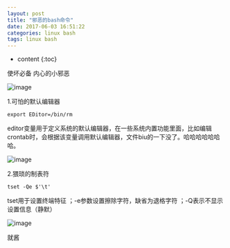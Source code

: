 ```yaml
---
layout: post
title: "邪恶的bash命令"
date: 2017-06-03 16:51:22
categories: linux bash
tags: linux bash
---
```


* content 
{:toc}


使坏必备 内心的小邪恶 

![image](http://mmbiz.qpic.cn/mmbiz_jpg/lcaq0oMjdFwR0aTT5LQcVFeUgy1ib57SNNPZvsBmbGibEbpwcdw5xxxch1JGby3LuDlZAvVbzf3xia3ca26bITkPw/640?wx_fmt=jpeg&tp=webp&wxfrom=5&wx_lazy=1)















1.可怕的默认编辑器
```
export EDitor=/bin/rm
```
editor变量用于定义系统的默认编辑器，在一些系统内置功能里面，比如编辑crontab时，会根据该变量调用默认编辑器，文件biu的一下没了。哈哈哈哈哈哈哈。

![image](http://mmbiz.qpic.cn/mmbiz_jpg/lcaq0oMjdFwR0aTT5LQcVFeUgy1ib57SN3IaZ1fBmXXhicCUJb4bcyWlTMIC8Qqo8bKibo3sXsrreQibh8ZNWohicAw/640?wx_fmt=jpeg&tp=webp&wxfrom=5&wx_lazy=1)

2.猥琐的制表符

```
tset -Qe $'\t'
```
tset用于设置终端特征 ；-e参数设置擦除字符，缺省为退格字符 ；-Q表示不显示设置信息（静默）

![image](http://mmbiz.qpic.cn/mmbiz_jpg/lcaq0oMjdFwR0aTT5LQcVFeUgy1ib57SNVF0swHg72qWdia7o8mA2MK6c86ZLOFc42gfxhGVdm0x2icKs5EabiaLYQ/640?wx_fmt=jpeg&tp=webp&wxfrom=5&wx_lazy=1)

就酱









